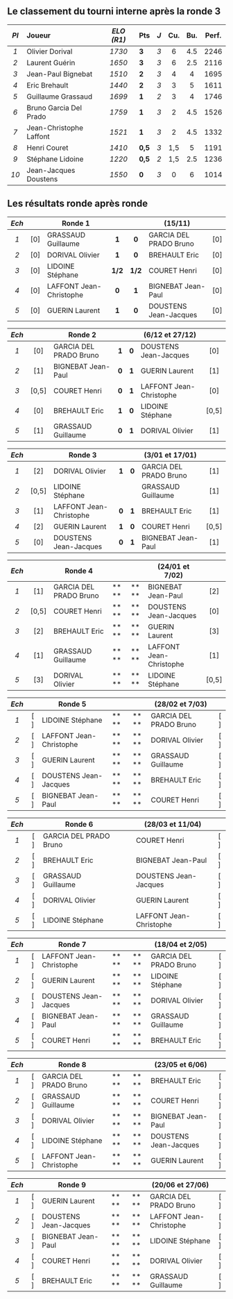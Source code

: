 ## Le classement du tourni interne après la ronde 3 ##

|*Pl*| Joueur                     |*ELO (R1)*| **Pts** | *J* | Cu. | Bu. | Perf. |
|:--:|:-------------------------- |:--------:|:--------|:---:|:---:|:---:|:-----:|
|*1* | Olivier Dorival            |  *1730*  |  **3**  | *3* | 6   | 4.5 |  2246 |
|*2* | Laurent Guérin             |  *1650*  |  **3**  | *3* | 6   | 2.5 |  2116 |
|*3* | Jean-Paul Bignebat         |  *1510*  |  **2**  | *3* | 4   | 4   |  1695 |
|*4* | Eric Brehault              |  *1440*  |  **2**  | *3* | 3   | 5   |  1611 |
|*5* | Guillaume Grassaud         |  *1699*  |  **1**  | *2* | 3   | 4   |  1746 |
|*6* | Bruno Garcia Del Prado     |  *1759*  |  **1**  | *3* | 2   | 4.5 |  1526 |
|*7* | Jean-Christophe Laffont    |  *1521*  |  **1**  | *3* | 2   | 4.5 |  1332 |
|*8* | Henri Couret               |  *1410*  | **0,5** | *3* | 1,5 | 5   |  1191 |
|*9* | Stéphane Lidoine           |  *1220*  | **0,5** | *2* | 1,5 | 2.5 |  1236 |
|*10*| Jean-Jacques Doustens      |  *1550*  |  **0**  | *3* | 0   | 6   |  1014 |


## Les résultats ronde après ronde ##

|*Ech*|     | **Ronde 1**            |     |     |  (15/11)                  |     |
|:-:|:-:| -------------------------- |:---:|:---:| ------------------------- |:---:|
|*1*| [0] | GRASSAUD Guillaume       |**1**|**0**| GARCIA DEL PRADO Bruno    | [0] |
|*2*| [0] | DORIVAL Olivier          |**1**|**0**| BREHAULT Eric             | [0] |
|*3*| [0] | LIDOINE Stéphane       |**1/2**|**1/2**| COURET Henri             | [0] |
|*4*| [0] | LAFFONT Jean-Christophe  |**0**|**1**| BIGNEBAT Jean-Paul        | [0] |
|*5*| [0] | GUERIN Laurent           |**1**|**0**| DOUSTENS Jean-Jacques     | [0] |

|*Ech*|     | **Ronde 2**            |     |     |  (6/12 et 27/12)          |     |
|:-:|:-:| -------------------------- |:---:|:---:| ------------------------- |:---:|
|*1*| [0] | GARCIA DEL PRADO Bruno    |**1**|**0**| DOUSTENS Jean-Jacques     | [0] |
|*2*| [1] | BIGNEBAT Jean-Paul        |**0**|**1**| GUERIN Laurent            | [1] |
|*3*| [0,5] | COURET Henri            |**0**|**1**| LAFFONT Jean-Christophe   | [0] |
|*4*| [0] | BREHAULT Eric             |**1**|**0**| LIDOINE Stéphane          |[0,5]|
|*5*| [1] | GRASSAUD Guillaume        |**0**|**1**| DORIVAL Olivier           | [1] |

|*Ech*|     | **Ronde 3**            |     |     |  (3/01 et 17/01)          |     |
|:-:|:-:| -------------------------- |:---:|:---:| ------------------------- |:---:|
|*1*| [2] | DORIVAL Olivier           |**1**|**0**| GARCIA DEL PRADO Bruno    | [1] |
|*2*|[0,5]| LIDOINE Stéphane          |     |     | GRASSAUD Guillaume        | [1] |
|*3*| [1] | LAFFONT Jean-Christophe   |**0**|**1**| BREHAULT Eric             | [1] |
|*4*| [2] | GUERIN Laurent            |**1**|**0**| COURET Henri              |[0,5]|
|*5*| [0] | DOUSTENS Jean-Jacques     |**0**|**1**| BIGNEBAT Jean-Paul        | [1] |

|*Ech*|     | **Ronde 4**            |     |     |  (24/01 et 7/02)          |     |
|:-:|:-:| -------------------------- |:---:|:---:| ------------------------- |:---:|
|*1*| [1] | GARCIA DEL PRADO Bruno    |** **|** **| BIGNEBAT Jean-Paul        | [2] |
|*2*|[0,5]| COURET Henri              |** **|** **| DOUSTENS Jean-Jacques     | [0] |
|*3*| [2] | BREHAULT Eric             |** **|** **| GUERIN Laurent            | [3] |
|*4*| [1] | GRASSAUD Guillaume        |** **|** **| LAFFONT Jean-Christophe   | [1] |
|*5*| [3] | DORIVAL Olivier           |** **|** **| LIDOINE Stéphane          |[0,5]|

|*Ech*|     | **Ronde 5**            |     |     |  (28/02 et 7/03)          |     |
|:-:|:-:| -------------------------- |:---:|:---:| ------------------------- |:---:|
|*1*| [ ] | LIDOINE Stéphane          |** **|** **| GARCIA DEL PRADO Bruno    | [ ] |
|*2*| [ ] | LAFFONT Jean-Christophe   |** **|** **| DORIVAL Olivier           | [ ] |
|*3*| [ ] | GUERIN Laurent            |** **|** **| GRASSAUD Guillaume        | [ ] |
|*4*| [ ] | DOUSTENS Jean-Jacques     |** **|** **| BREHAULT Eric             | [ ] |
|*5*| [ ] | BIGNEBAT Jean-Paul        |** **|** **| COURET Henri              | [ ] |

|*Ech*|     | **Ronde 6**            |     |     |  (28/03 et 11/04)         |     |
|:-:|:-:| -------------------------- |:---:|:---:| ------------------------- |:---:|
|*1*| [ ] | GARCIA DEL PRADO Bruno    |     |     | COURET Henri              | [ ] |
|*2*| [ ] | BREHAULT Eric             |     |     | BIGNEBAT Jean-Paul        | [ ] |
|*3*| [ ] | GRASSAUD Guillaume        |     |     | DOUSTENS Jean-Jacques     | [ ] |
|*4*| [ ] | DORIVAL Olivier           |     |     | GUERIN Laurent            | [ ] |
|*5*| [ ] | LIDOINE Stéphane          |     |     | LAFFONT Jean-Christophe   | [ ] |

|*Ech*|     | **Ronde 7**            |     |      |  (18/04 et 2/05)          |     |
|:-:|:-:| -------------------------- |:---:| :---:| ------------------------- |:---:|
|*1*| [ ] | LAFFONT Jean-Christophe  |** **|** **| GARCIA DEL PRADO Bruno    | [ ] |
|*2*| [ ] | GUERIN Laurent           |** **|** **| LIDOINE Stéphane          | [ ] |
|*3*| [ ] | DOUSTENS Jean-Jacques    |** **|** **| DORIVAL Olivier           | [ ] |
|*4*| [ ] | BIGNEBAT Jean-Paul       |** **|** **| GRASSAUD Guillaume        | [ ] |
|*5*| [ ] | COURET Henri             |** **|** **| BREHAULT Eric             | [ ] |

|*Ech*|     | **Ronde 8**            |     |     |  (23/05 et 6/06)          |     |
|:-:|:-:| -------------------------- |:---:|:---:| ------------------------- |:---:|
|*1*| [ ] | GARCIA DEL PRADO Bruno    |** **|** **| BREHAULT Eric             | [ ] |
|*2*| [ ] | GRASSAUD Guillaume        |** **|** **| COURET Henri              | [ ] |
|*3*| [ ] | DORIVAL Olivier           |** **|** **| BIGNEBAT Jean-Paul        | [ ] |
|*4*| [ ] | LIDOINE Stéphane          |** **|** **| DOUSTENS Jean-Jacques     | [ ] |
|*5*| [ ] | LAFFONT Jean-Christophe   |** **|** **| GUERIN Laurent            | [ ] |

|*Ech*|     | **Ronde 9**            |     |     |  (20/06 et 27/06)         |     |
|:-:|:-:| -------------------------- |:---:|:---:| ------------------------- |:---:|
|*1*| [ ] | GUERIN Laurent            |** **|** **| GARCIA DEL PRADO Bruno    | [ ] |
|*2*| [ ] | DOUSTENS Jean-Jacques     |** **|** **| LAFFONT Jean-Christophe   | [ ] |
|*3*| [ ] | BIGNEBAT Jean-Paul        |** **|** **| LIDOINE Stéphane          | [ ] |
|*4*| [ ] | COURET Henri              |** **|** **| DORIVAL Olivier           | [ ] |
|*5*| [ ] | BREHAULT Eric             |** **|** **| GRASSAUD Guillaume        | [ ] |
